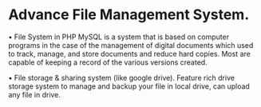# Advance File Management System.

• File System in PHP MySQL is a system that is based on computer programs in the case of the management of digital documents which used to track, manage, and store documents and reduce hard copies. Most are capable of keeping a record of the various versions created.

• File storage & sharing system (like google drive). Feature rich drive storage system to manage and 
backup your file in local drive, can upload any file in drive.